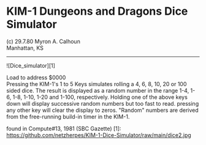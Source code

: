 # KIM-1 Dungeons and Dragons Dice Simulator
 (c) 29.7.80 
 Myron A. Calhoun                                
 Manhattan, KS                                   

---       

![Dice_simulator][1]

Load to address $0000<br>
Pressing the KIM-1's 1 to 5 Keys simulates rolling a 4, 6, 8, 10, 20 or 100 sided dice. The result is displayed as a random number in the range 1-4, 1-6, 1-8, 1-10, 1-20 and 1-100, respectively.
Holding one of the above keys down will display successive random numbers but too fast to read. pressing any other key will clear the display to zeros. "Random" numbers are derived from the free-running build-in timer in the KIM-1.

found in Compute#13, 1981 (SBC Gazette)
 [1]: https://github.com/netzherpes/KIM-1-Dice-Simulator/raw/main/dice2.jpg
